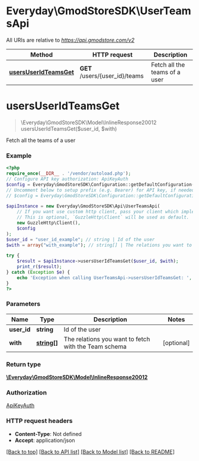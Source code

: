 # Everyday\GmodStoreSDK\UserTeamsApi

All URIs are relative to *https://api.gmodstore.com/v2*

Method | HTTP request | Description
------------- | ------------- | -------------
[**usersUserIdTeamsGet**](UserTeamsApi.md#usersuseridteamsget) | **GET** /users/{user_id}/teams | Fetch all the teams of a user

# **usersUserIdTeamsGet**
> \Everyday\GmodStoreSDK\Model\InlineResponse20012 usersUserIdTeamsGet($user_id, $with)

Fetch all the teams of a user

### Example
```php
<?php
require_once(__DIR__ . '/vendor/autoload.php');
// Configure API key authorization: ApiKeyAuth
$config = Everyday\GmodStoreSDK\Configuration::getDefaultConfiguration()->setApiKey('Authorization', 'YOUR_API_KEY');
// Uncomment below to setup prefix (e.g. Bearer) for API key, if needed
// $config = Everyday\GmodStoreSDK\Configuration::getDefaultConfiguration()->setApiKeyPrefix('Authorization', 'Bearer');

$apiInstance = new Everyday\GmodStoreSDK\Api\UserTeamsApi(
    // If you want use custom http client, pass your client which implements `GuzzleHttp\ClientInterface`.
    // This is optional, `GuzzleHttp\Client` will be used as default.
    new GuzzleHttp\Client(),
    $config
);
$user_id = "user_id_example"; // string | Id of the user
$with = array("with_example"); // string[] | The relations you want to fetch with the Team schema

try {
    $result = $apiInstance->usersUserIdTeamsGet($user_id, $with);
    print_r($result);
} catch (Exception $e) {
    echo 'Exception when calling UserTeamsApi->usersUserIdTeamsGet: ', $e->getMessage(), PHP_EOL;
}
?>
```

### Parameters

Name | Type | Description  | Notes
------------- | ------------- | ------------- | -------------
 **user_id** | **string**| Id of the user |
 **with** | [**string[]**](../Model/string.md)| The relations you want to fetch with the Team schema | [optional]

### Return type

[**\Everyday\GmodStoreSDK\Model\InlineResponse20012**](../Model/InlineResponse20012.md)

### Authorization

[ApiKeyAuth](../../README.md#ApiKeyAuth)

### HTTP request headers

 - **Content-Type**: Not defined
 - **Accept**: application/json

[[Back to top]](#) [[Back to API list]](../../README.md#documentation-for-api-endpoints) [[Back to Model list]](../../README.md#documentation-for-models) [[Back to README]](../../README.md)

